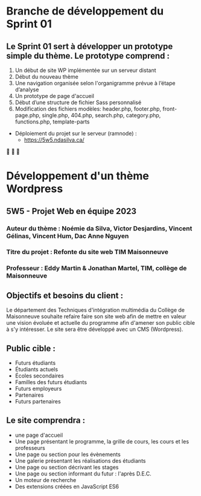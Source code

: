# Branche de développement du Sprint 01

## Le Sprint 01 sert à développer un prototype simple du thème. Le prototype comprend :
1.	Un début de site WP implémentée sur un serveur distant 
2.	Début du nouveau thème
3.	Une navigation organisée selon l'organigramme prévue à l’étape d’analyse
4.	Un prototype de page d'accueil
5.	Début d’une structure de fichier Sass  personnalisé
6.	Modification des fichiers modèles: header.php, footer.php, front-page.php, single.php, 404.php, search.php, category.php, functions.php, template-parts

- Déploiement du projet sur le serveur (ramnode) :
  - https://5w5.ndasilva.ca/

🔷 🔶 🔷

# Développement d'un thème Wordpress 
## 5W5 - Projet Web en équipe 2023
### Auteur du thème : Noémie da Silva, Victor Desjardins, Vincent Gélinas, Vincent Hum, Dac Anne Nguyen
### Titre du projet : Refonte du site web TIM Maisonneuve
### Professeur : Eddy Martin & Jonathan Martel, TIM, collège de Maisonneuve

## Objectifs et besoins du client :
  Le département des Techniques d'intégration multimédia du Collège de Maisonneuve souhaite refaire faire son site web afin de mettre en valeur une vision évoluée et actuelle du programme afin d'amener son public cible à s'y intéresser. Le site sera être développé avec un CMS (Wordpress).

## Public cible :
  - Futurs étudiants
  - Étudiants actuels
  - Écoles secondaires
  - Familles des futurs étudiants
  - Futurs employeurs
  - Partenaires
  - Futurs partenaires

## Le site comprendra :  
  - une page d'accueil
  - Une page présentant le programme, la grille de cours, les cours et les professeurs
  - Une page ou section pour les évènements
  - Une galerie présentant les réalisations des étudiants
  - Une page ou section décrivant les stages
  - Une page ou section informant du futur : l'après D.E.C.
  - Un moteur de recherche
  - Des extensions créées en JavaScript ES6
  


